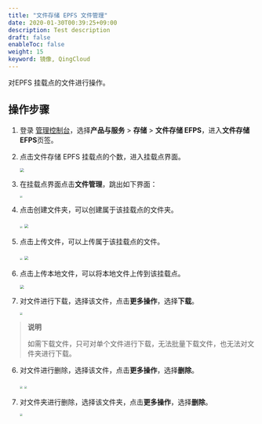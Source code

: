 ```yaml
---
title: "文件存储 EPFS 文件管理"
date: 2020-01-30T00:39:25+09:00
description: Test description
draft: false
enableToc: false
weight: 15
keyword: 镜像, QingCloud
---
```


对EPFS 挂载点的文件进行操作。

## 操作步骤

1. 登录 [管理控制台](https://console.shanhe.com/login)，选择**产品与服务** > **存储** > **文件存储 EFPS**，进入**文件存储 EFPS**页签。

2. 点击文件存储 EPFS 挂载点的个数，进入挂载点界面。

   <img src="../_images/efps21.png" style="zoom:50%;" />

3. 在挂载点界面点击**文件管理**，跳出如下界面：

   <img src="../_images/efps10.png" style="zoom:30%;" />

4. 点击创建文件夹，可以创建属于该挂载点的文件夹。

   <img src="../_images/efps11.png" style="zoom:30%;" />

   <img src="../_images/efps12.png" style="zoom:50%;" />

5. 点击上传文件，可以上传属于该挂载点的文件。

   <img src="../_images/efps13.png" style="zoom:30%;" />

   <img src="../_images/efps14.png" style="zoom:50%;" />

6. 点击上传本地文件，可以将本地文件上传到该挂载点。

   <img src="../_images/efps15.png" style="zoom:50%;" />

7. 对文件进行下载，选择该文件，点击**更多操作**，选择**下载**。

   <img src="../_images/efps16.png" style="zoom:30%;" />

> **说明**
>
> 如需下载文件，只可对单个文件进行下载，无法批量下载文件，也无法对文件夹进行下载。

6. 对文件进行删除，选择该文件，点击**更多操作**，选择**删除**。

   <img src="../_images/efps17.png" style="zoom:30%;" />

   <img src="../_images/efps18.png" style="zoom:35%;" />

7. 对文件夹进行删除，选择该文件夹，点击**更多操作**，选择**删除**。

   <img src="../_images/efps19.png" style="zoom:30%;" />
